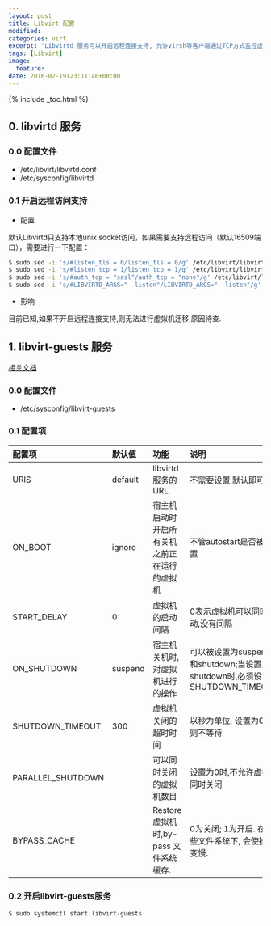 ```yaml
---
layout: post
title: Libvirt 配置
modified:
categories: virt
excerpt: "Libvirtd 服务可以开启远程连接支持, 允许virsh等客户端通过TCP方式监控虚拟机"
tags: [Libvirt]
image:
  feature:
date: 2016-02-19T23:11:40+08:00
---
```


{% include _toc.html %}

## 0. libvirtd 服务

### 0.0 配置文件 

- /etc/libvirt/libvirtd.conf
- /etc/sysconfig/libvirtd

### 0.1 开启远程访问支持

* 配置

默认Libvirtd只支持本地unix socket访问，如果需要支持远程访问（默认16509端口），需要进行一下配置：

~~~ bash
$ sudo sed -i 's/#listen_tls = 0/listen_tls = 0/g' /etc/libvirt/libvirtd.conf
$ sudo sed -i 's/#listen_tcp = 1/listen_tcp = 1/g' /etc/libvirt/libvirtd.conf
$ sudo sed -i 's/#auth_tcp = "sasl"/auth_tcp = "none"/g' /etc/libvirt/libvirtd.conf
$ sudo sed -i 's/#LIBVIRTD_ARGS="--listen"/LIBVIRTD_ARGS="--listen"/g' /etc/sysconfig/libvirtd
~~~

* 影响

目前已知,如果不开启远程连接支持,则无法进行虚拟机迁移,原因待查.

## 1. libvirt-guests 服务

[相关文档](https://access.redhat.com/documentation/en-US/Red_Hat_Enterprise_Linux/6/html/Virtualization_Administration_Guide/sub-sect-Shutting_down_rebooting_and_force_shutdown_of_a_guest_virtual_machine-Manipulating_the_libvirt_guests_configuration_settings.html)

### 0.0 配置文件

- /etc/sysconfig/libvirt-guests

### 0.1 配置项

| 配置项 | 默认值 | 功能 |  说明  
| :- | :-| :- | :-
| URIS | default | libvirtd服务的URL | 不需要设置,默认即可
| ON_BOOT | ignore | 宿主机启动时开启所有关机之前正在运行的虚拟机 | 不管autostart是否被设置
| START_DELAY | 0 | 虚拟机的启动间隔 | 0表示虚拟机可以同时启动,没有间隔
| ON_SHUTDOWN | suspend | 宿主机关机时,对虚拟机进行的操作 | 可以被设置为suspend和shutdown;当设置为shutdown时,必须设置SHUTDOWN_TIMEOUT
| SHUTDOWN_TIMEOUT | 300 | 虚拟机关闭的超时时间 | 以秒为单位, 设置为0时,则不等待
| PARALLEL_SHUTDOWN | | 可以同时关闭的虚拟机数目 | 设置为0时,不允许虚拟机同时关闭
| BYPASS_CACHE | | Restore 虚拟机时,by-pass 文件系统缓存.| 0为关闭; 1为开启. 在一些文件系统下, 会使操作变慢.

### 0.2 开启libvirt-guests服务

~~~ bash
$ sudo systemctl start libvirt-guests
~~~